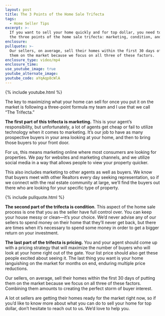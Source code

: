 ```yaml
---
layout: post
title: The 3 Points of the Home Sale Trifecta
tags:
  - Home Seller Tips
excerpt: >-
  If you want to sell your home quickly and for top dollar, you need to focus on
  the three points of the home sale trifecta: marketing, condition, and pricing.
enclosure:
pullquote: >-
  Our sellers, on average, sell their homes within the first 30 days of putting
  them on the market because we focus on all three of these factors.
enclosure_type: video/mp4
enclosure_time:
use_youtube_image: true
youtube_alternate_image:
youtube_code: aYqAqp8cWlA
---
```


{% include youtube.html %}

The key to maximizing what your home can sell for once you put it on the market is following a three-point formula my team and I use that we call “The Trifecta.”

**The first part of this trifecta is marketing.** This is your agent’s responsibility, but unfortunately, a lot of agents get cheap or fail to utilize technology when it comes to marketing. It’s our job to have as many prospective buyers in your area looking at your home, and then to bring those buyers to your front door.

For us, this means marketing online where most consumers are looking for properties. We pay for websites and marketing channels, and we utilize social media in a way that allows people to view your property quicker.

This also includes marketing to other agents as well as buyers. We know that buyers meet with other Realtors every day seeking representation, so if we connect with the real estate community at large, we’ll find the buyers out there who are looking for your specific type of property.

{% include pullquote.html %}

**The second part of the trifecta is condition**. This aspect of the home sale process is one that you as the seller have full control over. You can keep your house messy or clean—it’s your choice. We’d never advise any of our sellers to spend money on their home that they’ll never get back, but there are times when it’s necessary to spend some money in order to get a bigger return on your investment.

**The last part of the trifecta is pricing.** You and your agent should come up with a pricing strategy that will maximize the number of buyers who will look at your home right out of the gate. Your list price should also get these people excited about seeing it. The last thing you want is your home languishing on the market for months on end, enduring multiple price reductions.

Our sellers, on average, sell their homes within the first 30 days of putting them on the market because we focus on all three of these factors. Combining them amounts to creating the perfect storm of buyer interest.

A lot ot sellers are getting their homes ready for the market right now, so if you’d like to know more about what you can do to sell your home for top dollar, don’t hesitate to reach out to us. We’d love to help you.

&nbsp;